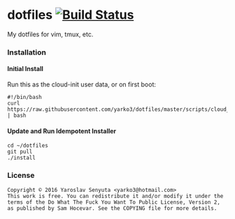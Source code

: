 # dotfiles [![Build Status](https://travis-ci.org/yarko3/dotfiles.svg?branch=master)](https://travis-ci.org/yarko3/dotfiles) 
My dotfiles for vim, tmux, etc.

### Installation
#### Initial Install
Run this as the cloud-init user data, or on first boot:
```
#!/bin/bash
curl https://raw.githubusercontent.com/yarko3/dotfiles/master/scripts/cloud_init.sh | bash
```
#### Update and Run Idempotent Installer
```
cd ~/dotfiles
git pull
./install
```
### License
```
Copyright © 2016 Yaroslav Senyuta <yarko3@hotmail.com>
This work is free. You can redistribute it and/or modify it under the
terms of the Do What The Fuck You Want To Public License, Version 2,
as published by Sam Hocevar. See the COPYING file for more details.
```
